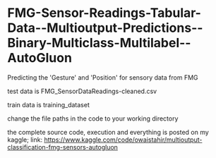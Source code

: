 # FMG-Sensor-Readings-Tabular-Data--Multioutput-Predictions--Binary-Multiclass-Multilabel--AutoGluon
Predicting the 'Gesture' and 'Position' for sensory data from FMG


test data is FMG_SensorDataReadings-cleaned.csv

train data is training_dataset

change the file paths in the code to your working directory

the complete source code, execution and everything is posted on my kaggle; 
link: https://www.kaggle.com/code/owaistahir/multioutput-classification-fmg-sensors-autogluon
